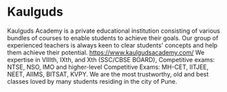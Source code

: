 # Kaulguds
Kaulguds Academy is a private educational institution consisting of various bundles of courses to enable students to achieve their goals. Our group of experienced teachers is always keen to clear students' concepts and help them achieve their potential. https://www.kaulgudsacademy.com/ We expertise in VIIIth, IXth, and Xth (SSC/CBSE BOARD), Competitive exams: NTSE, NSO, IMO and higher-level Competitive Exams: MH-CET, IITJEE, NEET, AIIMS, BITSAT, KVPY. We are the most trustworthy, old and  best classes loved by many students residing in the city of Pune.
